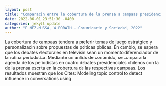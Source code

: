 ```yaml
--- 
layout: post 
title: "Comparacin entre la cobertura de la prensa a campaas presidenciales y la agenda de los periodistas que conducen debates1" 
date: 2022-06-01 23:51:30 -0400 
categories: jekyll update 
author: "E NEZ-MUSSA, W PORATH - Comunicacin y Sociedad, 2022" 
--- 
```

La cobertura de campaas tendera a preferir temas de juego estratgico y personalizacin sobre propuestas de polticas pblicas. En cambio, se espera que los debates electorales en televisin sean un momento diferenciador de la rutina periodstica. Mediante un anlisis de contenido, se compara la agenda de los periodistas en cuatro debates presidenciales chilenos con la de la prensa escrita en la cobertura de las respectivas campaas. Los resultados muestran que los Cites: Modeling topic control to detect influence in conversations using
